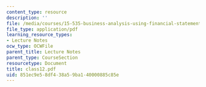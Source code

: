 ```yaml
---
content_type: resource
description: ''
file: /media/courses/15-535-business-analysis-using-financial-statements-spring-2003/851ec9e58df438a59ba140000885c85e_class12.pdf
file_type: application/pdf
learning_resource_types:
- Lecture Notes
ocw_type: OCWFile
parent_title: Lecture Notes
parent_type: CourseSection
resourcetype: Document
title: class12.pdf
uid: 851ec9e5-8df4-38a5-9ba1-40000885c85e
---
```

